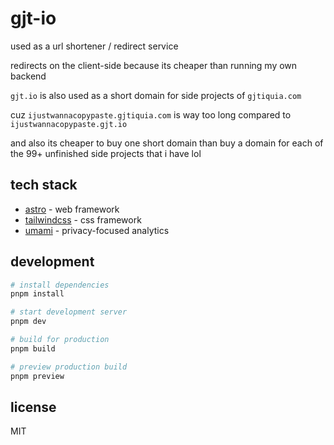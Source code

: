 # gjt-io

used as a url shortener / redirect service 

redirects on the client-side because its cheaper than running my own backend

`gjt.io` is also used as a short domain for side projects of `gjtiquia.com`

cuz `ijustwannacopypaste.gjtiquia.com` is way too long compared to `ijustwannacopypaste.gjt.io`

and also its cheaper to buy one short domain than buy a domain for each of the 99+ unfinished side projects that i have lol

## tech stack

- [astro](https://astro.build/) - web framework
- [tailwindcss](https://tailwindcss.com/) - css framework
- [umami](https://umami.is/) - privacy-focused analytics

## development

```bash
# install dependencies
pnpm install

# start development server
pnpm dev

# build for production
pnpm build

# preview production build
pnpm preview
```

## license

MIT
